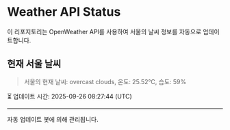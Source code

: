 
# Weather API Status

이 리포지토리는 OpenWeather API를 사용하여 서울의 날씨 정보를 자동으로 업데이트합니다.

## 현재 서울 날씨
> 서울의 현재 날씨: overcast clouds, 온도: 25.52°C, 습도: 59%

⏳ 업데이트 시간: 2025-09-26 08:27:44 (UTC)

---
자동 업데이트 봇에 의해 관리됩니다.
